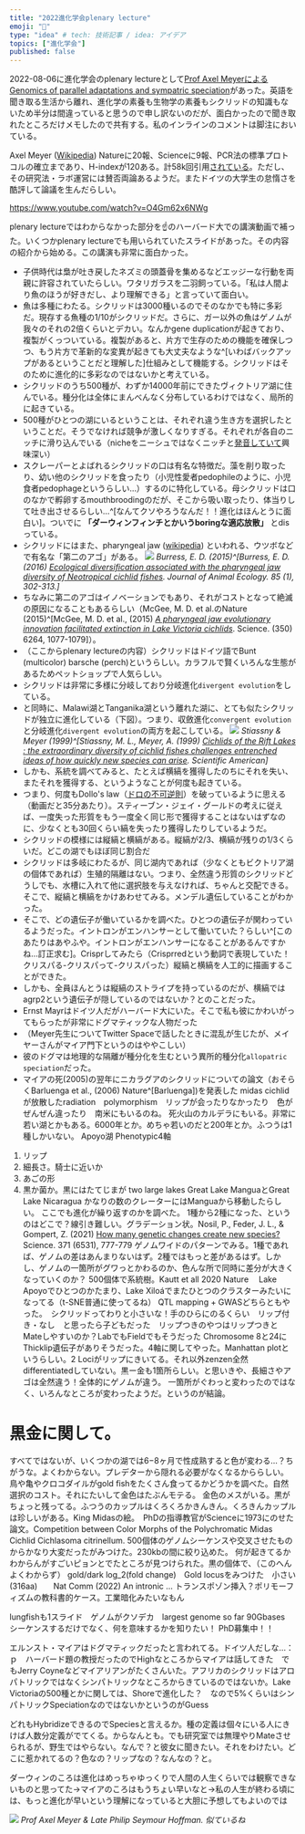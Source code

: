 ```yaml
---
title: "2022進化学会plenary lecture"
emoji: "🐠"
type: "idea" # tech: 技術記事 / idea: アイデア
topics: ["進化学会"]
published: false
---
```


2022-08-06に進化学会のplenary lectureとして[Prof Axel MeyerによるGenomics of parallel adaptations and sympatric speciation](http://www.saitou-naruya-laboratory.org/meetings/SESJ_2022_Numazu.html)があった。英語を聞き取る生活から離れ、進化学の素養も生物学の素養もシクリッドの知識もないため半分は間違っていると思うので申し訳ないのだが、面白かったので聞き取れたところだけメモしたので共有する。私のインラインのコメントは脚注においている。

Axel Meyer ([Wikipedia](https://en.wikipedia.org/wiki/Axel_Meyer)) Natureに20報、Scienceに9報、PCR法の標準プロトコルの確立まであり、H-indexが120ある。計58k回引用[されている](https://scholar.google.com/citations?user=qf6eWtgAAAAJ&hl=en&oi=ao)。ただし、その研究法・ラボ運営には賛否両論あるようだ。またドイツの大学生の怠惰さを酷評して論議を生んだらしい。

https://www.youtube.com/watch?v=O4Gm62x6NWg

plenary lectureではわからなかった部分を☝のハーバード大での講演動画で補った。いくつかplenary lectureでも用いられていたスライドがあった。その内容の紹介から始める。この講演も非常に面白かった。

- 子供時代は梟が吐き戻したネズミの頭蓋骨を集めるなどエッジーな行動を両親に許容されていたらしい。ワタリガラスを二羽飼っている。「私は人間より魚のほうが好きだし、より理解できる」と言っていて面白い。
- 魚は多種にわたる。シクリッドは3000種いるのでそのなかでも特に多彩だ。現存する魚種の1/10がシクリッドだ。さらに、ガー以外の魚はゲノムが我々のそれの2倍くらいとデカい。なんかgene duplicationが起きており、複製がくっついている。複製があると、片方で生存のための機能を確保しつつ、もう片方で革新的な変異が起きても大丈夫なような^[いわばバックアップがあるということだと理解した]仕組みとして機能する。シクリッドはそのために進化的に多彩なのではないかと考えている。
- シクリッドのうち500種が、わずか14000年前にできたヴィクトリア湖に住んでいる。種分化は全体にまんべんなく分布しているわけではなく、局所的に起きている。
- 500種がひとつの湖にいるということは、それぞれ違う生き方を選択したということだ。そうでなければ競争が激しくなりすぎる。それぞれが各自のニッチに滑り込んでいる（nicheをニーシュではなくニッチと[発音していて](https://youtu.be/O4Gm62x6NWg?t=789)興味深い）
- スクレーパーとよばれるシクリッドの口は有名な特徴だ。藻を削り取ったり、幼い他のシクリッドを食ったり（小児性愛者pedophileのように、小児食者pedophageというらしい…）するのに特化している。母シクリッドは口のなかで孵卵するmouthbroodingのだが、そこから吸い取ったり、体当りして吐き出させるらしい…^[なんてクソやろうなんだ！！進化はほんとうに面白い]。ついでに **「ダーウィンフィンチとかいうboringな適応放散」** とdisっている。
- シクリッドにはまた、pharyngeal jaw ([wikipedia](https://en.wikipedia.org/wiki/Pharyngeal_jaw)) といわれる、ウツボなどで有名な「第二のアゴ」がある。
![](/images/axel-meyer-cichlid/pharyngeal-jaw-of-cichlid.jpg)
*Burress, E. D. (2015)^[Burress, E. D. (2016) [_Ecological diversification associated with the pharyngeal jaw diversity of Neotropical cichlid fishes_](https://besjournals.onlinelibrary.wiley.com/doi/10.1111/1365-2656.12457). Journal of Animal Ecology. 85 (1), 302-313.]*
- ちなみに第二のアゴはイノベーションでもあり、それがコストとなって絶滅の原因になることもあるらしい（McGee, M. D. et al.のNature (2015)^[McGee, M. D. et al., (2015) [_A pharyngeal jaw evolutionary innovation facilitated extinction in Lake Victoria cichlids_](https://www.science.org/doi/10.1126/science.aab0800). Science. (350) 6264, 1077-1079]）。
- （ここからplenary lectureの内容）シクリッドはドイツ語でBunt (multicolor) barsche (perch)というらしい。カラフルで賢くいろんな生態があるためペットショップで人気らしい。
- シクリッドは非常に多様に分岐しており分岐進化`divergent evolution`をしている。
- と同時に、Malawi湖とTanganika湖という離れた湖に、とても似たシクリッドが独立に進化している（下図）。つまり、収斂進化`convergent evolution`と分岐進化`divergent evolution`の両方を起こしている。
![](/images/axel-meyer-cichlid/tanganyika-malawi.png)
*Stiassny & Meyer (1999)^[Stiassny, M. L., Meyer, A. (1999) [Cichlids of the Rift Lakes : the extraordinary diversity of cichlid fishes challenges entrenched ideas of how quickly new species can arise](https://www.researchgate.net/publication/30018071_Cichlids_of_the_Rift_Lakes_the_extraordinary_diversity_of_cichlid_fishes_challenges_entrenched_ideas_of_how_quickly_new_species_can_arise). Scientific American]*
- しかも、系統を調べてみると、たとえば横縞を獲得したのちにそれを失い、またそれを獲得する、というようなことが何度も起きている。
- つまり、何度もDollo's law（[ドロの不可逆則](https://ja.wikipedia.org/wiki/%E3%83%89%E3%83%AD%E3%81%AE%E4%B8%8D%E5%8F%AF%E9%80%86%E5%89%87)）を破っているように思える（動画だと35分あたり）。スティーブン・ジェイ・グールドの考えに従えば、一度失った形質をもう一度全く同じ形で獲得することはないはずなのに、少なくとも30回くらい縞を失ったり獲得したりしているようだ。
- シクリッドの模様には縦縞と横縞がある。縦縞が2/3、横縞が残りの1/3くらいだ。どこの湖でもほぼ同じ割合だ
- シクリッドは多岐にわたるが、同じ湖内であれば（少なくともビクトリア湖の個体であれば）生殖的隔離はない。つまり、全然違う形質のシクリッドどうしでも、水槽に入れて他に選択肢を与えなければ、ちゃんと交配できる。そこで、縦縞と横縞をかけあわせてみる。メンデル遺伝していることがわかった。
- そこで、どの遺伝子が働いているかを調べた。ひとつの遺伝子が関わっているようだった。イントロンがエンハンサーとして働いていた？らしい^[このあたりはあやふや。イントロンがエンハンサーになることがあるんですかね…訂正求む]。Crisprしてみたら（Crisprredという動詞で表現していた！クリスパる-クリスパって-クリスパった）縦縞と横縞を人工的に描画することができた。
- しかも、全員ほんとうは縦縞のストライプを持っているのだが、横縞ではagrp2という遺伝子が隠しているのではないか？とのことだった。
- Ernst Mayrはドイツ人だがハーバード大にいた。そこで私も彼にかわいがってもらったが非常にドグマティックな人物だった
- （Meyer先生についてTwitter Spaceで話したときに混乱が生じたが、メイヤーさんがマイア門下というのはややこしい）
- 彼のドグマは地理的な隔離が種分化を生むという異所的種分化`allopatric speciation`だった。
- マイアの死(2005)の翌年にニカラグアのシクリッドについての論文（おそらくBarluenga et al., (2006) Nature^[Barluenga])を発表した
midas cichlidが放散したradiation　polymorphism　リップが会ったりなかったり　色がぜんぜん違ったり　南米にもいるのね。
死火山のカルデラにもいる。非常に若い湖とかもある。6000年とか。めちゃ若いのだと200年とか。ふつうは1種しかいない。
Apoyo湖
Phenotypic4軸
1. リップ
2. 細長さ。騎士に近いか
3. あごの形
4. 黒か菌か。黒にはたてじまが
two large lakes Great Lake ManguaとGreat Lake Nicaragua
かなりの数のクレーターにはManguaから移動したらしい。
ここでも進化が繰り返すのかを調べた。
1種から2種になった、というのはどこで？線引き難しい。グラデーション状。Nosil, P., Feder, J. L., & Gompert, Z. (2021) [How many genetic changes create new species?](https://www.science.org/doi/10.1126/science.abf6671) Science. 371 (6531), 777-779
ゲノムワイドのパターンでみる。1種であれば、ゲノムの差はあんまりないはず。2種ではもっと差があるはず。しかし、ゲノムの一箇所がグワっとかわるのか、色んな所で同時に差分が大きくなっていくのか？
500個体で系統樹。Kautt et all 2020 Nature　
Lake Apoyoでひとつのかたまり、Lake Xiloáでまたひとつのクラスターみたいになってる（t-SNE普通に使ってるね）
QTL mapping + GWASどちらともやった。　シクリッドってわりと小さいな！手のひらにのるくらい　リップ付き・なし　と思ったら子どもだった　リップつきのやつはリップつきとMateしやすいのか？LabでもFieldでもそうだった
Chromosome 8と24にThicklip遺伝子がありそうだった。4軸に関してやった。Manhattan plotというらしい。2 Lociがリップにきいてる。それ以外zenzen全然differentiatedしていない。黒ー金も1箇所らしい。と思いきや、長細さやアゴは全然違う！全体的にゲノムが違う。
一箇所がぐわっと変わったのではなく、いろんなところが変わったようだ。というのが結論。

# 黒金に関して。

すべてではないが、いくつかの湖では6−8ヶ月で性成熟すると色が変わる…？ちがうな。よくわからない。プレデターから隠れる必要がなくなるかららしい。
鳥や亀やクロコダイルがgold fishをたくさん食ってるかどうかを調べた。自然選択のコスト。それにたいして金色はたぶんモテる。
金色のメスがいる。黒がちょっと残ってる。ふつうのカップルはくろくろかきんきん。くろきんカップルは珍しいがある。King Midasの絵。　PhDの指導教官がScienceに1973にのせた論文。Competition between Color Morphs of the Polychromatic Midas Cichlid Cichlasoma citrinellum.
500個体のゲノムシーケンスや交叉させたものからかなり大変だったがみつけた。230kbの間に絞り込めた。
何が起きてるかわからんがすごいピョンとでたところが見つけられた。黒の個体で、（このへんよくわからず）
gold/dark log_2(fold change)　Gold locusをみつけた　小さい(316aa)　　Nat Comm (2022) An intronic ...
トランスポゾン挿入？ポリモーフィズムの教科書的ケース。工業暗化みたいなもん

lungfishも1スライド　ゲノムがクソデカ　largest genome so far 90Gbases　シーケンスするだけでなく、何を意味するかを知りたい！
PhD募集中！！

エルンスト・マイアはドグマティックだったと言われてる。ドイツ人だしな…：ｐ　ハーバード題の教授だったのでHighなところからマイアは話してきた　でもJerry Coyneなどマイアリアンがたくさんいた。アフリカのシクリッドはアロパトリックではなくシンパトリックなところからきているのではないか。Lake Victoriaの500種とかに関しては、Shoreで進化した？　なので5%くらいはシンパトリックSpeciationなのではないかというのがGuess

どれもHybridizeできるのでSpeciesと言えるか。種の定義は個々にいる人にきけば人数分定義がでてくる。からなんとも。でも研究室では無理やりMateさせられるが、野生ではやらない。なんで？と彼女に聞きたい。それをわけたい。どこに惹かれてるの？色なの？リップなの？なんなの？と。

ダーウィンのころは進化はめっちゃゆっくりで人間の人生くらいでは観察できないものと思ってた→マイアのころはもうちょい早いなと→私の人生が終わる頃には、もっと進化が早いという理解になっていると大胆に予想してもよいのでは

![](/images/axel-meyer-cichlid/meyer-hoffman.png)
*Prof Axel Meyer & Late Philip Seymour Hoffman. 似ているね*

